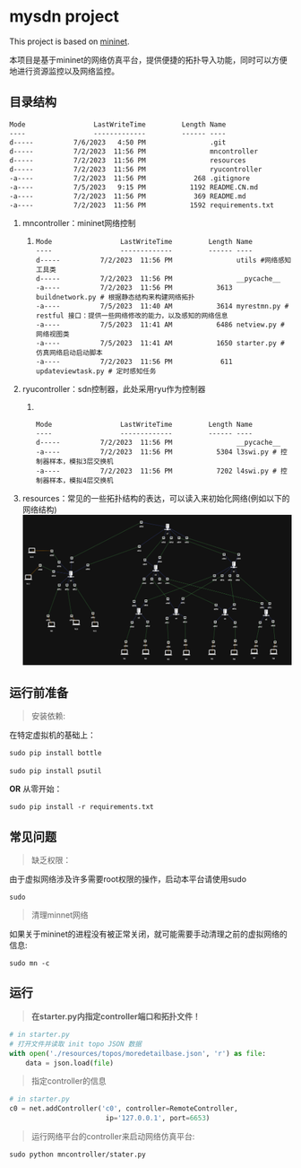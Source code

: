 # mysdn project
This project is based on [mininet](https://github.com/mininet/mininet).


本项目是基于mininet的网络仿真平台，提供便捷的拓扑导入功能，同时可以方便地进行资源监控以及网络监控。

## 目录结构

```shell
Mode                 LastWriteTime         Length Name
----                 -------------         ------ ----
d-----          7/6/2023   4:50 PM                .git
d-----          7/2/2023  11:56 PM                mncontroller
d-----          7/2/2023  11:56 PM                resources
d-----          7/2/2023  11:56 PM                ryucontroller
-a----          7/2/2023  11:56 PM            268 .gitignore
-a----          7/5/2023   9:15 PM           1192 README.CN.md
-a----          7/2/2023  11:56 PM            369 README.md
-a----          7/2/2023  11:56 PM           1592 requirements.txt
```

1. mncontroller：mininet网络控制

   1. ```shell
      Mode                 LastWriteTime         Length Name
      ----                 -------------         ------ ----
      d-----          7/2/2023  11:56 PM                utils #网络感知工具类
      d-----          7/2/2023  11:56 PM                __pycache__
      -a----          7/2/2023  11:56 PM           3613 buildnetwork.py # 根据静态结构来构建网络拓扑
      -a----          7/5/2023  11:40 AM           3614 myrestmn.py # restful 接口：提供一些网络修改的能力，以及感知的网络信息
      -a----          7/5/2023  11:41 AM           6486 netview.py # 网络视图类
      -a----          7/5/2023  11:41 AM           1650 starter.py # 仿真网络启动启动脚本
      -a----          7/2/2023  11:56 PM            611 updateviewtask.py # 定时感知任务
      ```

      

2. ryucontroller：sdn控制器，此处采用ryu作为控制器

   1. ​	

      ```shell
      Mode                 LastWriteTime         Length Name
      ----                 -------------         ------ ----
      d-----          7/2/2023  11:56 PM                __pycache__
      -a----          7/2/2023  11:56 PM           5304 l3swi.py # 控制器样本，模拟3层交换机 
      -a----          7/2/2023  11:56 PM           7202 l4swi.py # 控制器样本，模拟4层交换机
      ```

      

3. resources：常见的一些拓扑结构的表达，可以读入来初始化网络(例如以下的网络结构)![](./imgs/topo2.png)

## 运行前准备

> 安装依赖:

在特定虚拟机的基础上：

```shell
sudo pip install bottle

sudo pip install psutil
```

**OR** 从零开始：

```shell
sudo pip install -r requirements.txt
```

## 常见问题

> 缺乏权限：

由于虚拟网络涉及许多需要root权限的操作，启动本平台请使用sudo

```
sudo
```

> 清理minnet网络

如果关于mininet的进程没有被正常关闭，就可能需要手动清理之前的虚拟网络的信息:

```
sudo mn -c
```


## 运行

> **在starter.py内指定controller端口和拓扑文件！**

```python
# in starter.py
# 打开文件并读取 init topo JSON 数据
with open('./resources/topos/moredetailbase.json', 'r') as file:
    data = json.load(file)
```

> 指定controller的信息

```python
# in starter.py
c0 = net.addController('c0', controller=RemoteController,
                        ip='127.0.0.1', port=6653)
```

> 运行网络平台的controller来启动网络仿真平台:

```shell
sudo python mncontroller/stater.py
```
